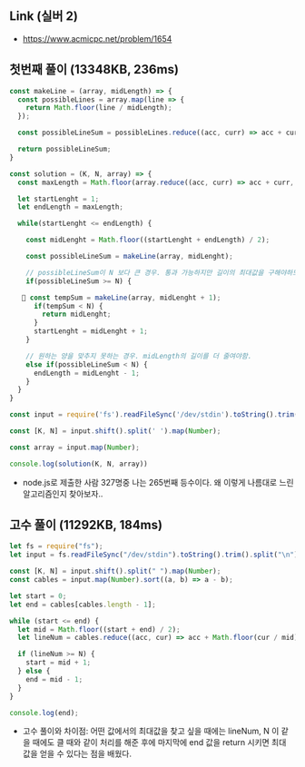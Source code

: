 ## Link (실버 2)      

- https://www.acmicpc.net/problem/1654  

## 첫번째 풀이 (13348KB, 236ms)          

```javascript
const makeLine = (array, midLength) => {
  const possibleLines = array.map(line => {
    return Math.floor(line / midLength);
  });

  const possibleLineSum = possibleLines.reduce((acc, curr) => acc + curr, 0);

  return possibleLineSum;
}

const solution = (K, N, array) => {
  const maxLength = Math.floor(array.reduce((acc, curr) => acc + curr, 0) / N);

  let startLenght = 1;
  let endLength = maxLength;

  while(startLenght <= endLength) {

    const midLenght = Math.floor((startLenght + endLength) / 2);

    const possibleLineSum = makeLine(array, midLenght);

    // possibleLineSum이 N 보다 큰 경우. 통과 가능하지만 길이의 최대값을 구해야하므로
    if(possibleLineSum >= N) {

   🌟 const tempSum = makeLine(array, midLenght + 1);
      if(tempSum < N) {
        return midLenght;
      }
      startLenght = midLenght + 1;
    }

    // 원하는 양을 맞추지 못하는 경우. midLength의 길이를 더 줄여야함.
    else if(possibleLineSum < N) {
      endLength = midLenght - 1;
    }
  }
}

const input = require('fs').readFileSync('/dev/stdin').toString().trim().split('\n');

const [K, N] = input.shift().split(' ').map(Number);

const array = input.map(Number);

console.log(solution(K, N, array))
```

-  node.js로 제출한 사람 327명중 나는 265번째 등수이다. 왜 이렇게 나름대로 느린 알고리즘인지 찾아보자..

## 고수 풀이 (11292KB, 184ms)    

```javascript
let fs = require("fs");
let input = fs.readFileSync("/dev/stdin").toString().trim().split("\n");

const [K, N] = input.shift().split(" ").map(Number);
const cables = input.map(Number).sort((a, b) => a - b);

let start = 0;
let end = cables[cables.length - 1];

while (start <= end) {
  let mid = Math.floor((start + end) / 2);
  let lineNum = cables.reduce((acc, cur) => acc + Math.floor(cur / mid), 0);

  if (lineNum >= N) {
    start = mid + 1;
  } else {
    end = mid - 1;
  }
}

console.log(end);
```

- 고수 풀이와 차이점: 어떤 값에서의 최대값을 찾고 싶을 때에는 lineNum, N 이 같을 때에도 클 때와 같이 처리를 해준 후에 마지막에 end 값을 return 시키면 최대 값을 얻을 수 있다는 점을 배웠다. 
